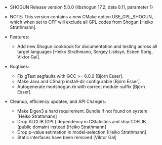 * SHOGUN Release version 5.0.0 (libshogun 17.2, data 0.11, parameter 1)

* NOTE: This version contains a new CMake option USE_GPL_SHOGUN, which
        when set to OFF will exclude all GPL codes from Shogun [Heiko Strathmann].
* Features:
    - Add new Shogun cookbook for documentation and testing across all 
      target languages [Heiko Strathmann, Sergey Lisitsyn, Esben Sorig, Viktor Gal].
* Bugfixes:
	- Fix gTest segfaults with GCC >= 6.0.0 [Björn Esser].
	- Make Java and CSharp install-dir configurable [Björn Esser].
	- Autogenerate modshogun.rb with correct module-suffix [Björn Esser].
* Cleanup, efficiency updates, and API Changes:
    - Make Eigen3 a hard requirement. Bundle if not found on system. [Heiko Strathmann]
    - Drop ALGLIB (GPL) dependency in CStatistics and ship CDFLIB (public domain) instead [Heiko Strathmann]
    - Drop p-value estimation in model-selection [Heiko Strathmann]
    - Static interfaces have been removed [Viktor Gal]
